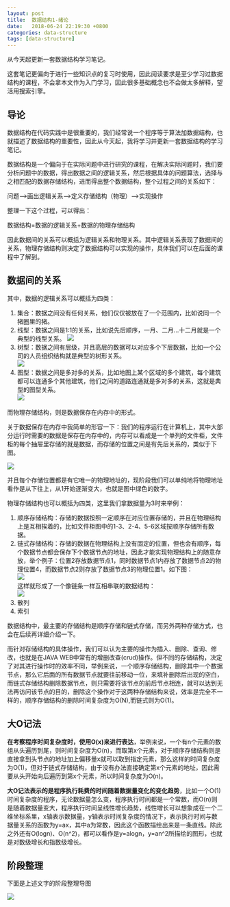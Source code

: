 ```yaml
---
layout: post
title:  数据结构1-绪论
date:   2018-06-24 22:19:30 +0800
categories: data-structure
tags: [data-structure]
---
```


从今天起更新一套数据结构学习笔记。

这套笔记更偏向于进行一些知识点的复习时使用，因此阅读要求是至少学习过数据结构的课程，不会拿本文作为入门学习，因此很多基础概念也不会做太多解释，望活用搜索引擎。

## 导论

数据结构在代码实践中是很重要的，我们经常说一个程序等于算法加数据结构，也就描述了数据结构的重要性，因此从今天起，我将学习并更新一套数据结构的学习笔记。

数据结构是一个偏向于在实际问题中进行研究的课程，在解决实际问题时，我们要分析问题中的数据，得出数据之间的逻辑关系，然后根据具体的问题算法，选择与之相匹配的数据存储结构，进而得出整个数据结构，整个过程之间的关系如下：

问题——>画出逻辑关系——>定义存储结构（物理）——>实现操作

整理一下这个过程，可以得出：

数据结构=数据的逻辑关系+数据的物理存储结构

因此数据间的关系可以概括为逻辑关系和物理关系。其中逻辑关系表现了数据间的关系，物理存储结构则决定了数据结构可以实现的操作，具体我们可以在后面的课程中了解到。

## 数据间的关系

其中，数据的逻辑关系可以概括为四类：

1. 集合：数据之间没有任何关系，他们仅仅被放在了一个范围内，比如说同一个猪圈里的猪。
2. 线型：数据之间是1:1的关系，比如说先后顺序，一月、二月...十二月就是一个典型的线型关系。
![](http://mcace.me/assets/images/2018/data-structure/chapter1/img1.jpg)
3. 树型：数据之间有层级，并且高层的数据可以对应多个下层数据，比如一个公司的人员组织结构就是典型的树形关系。  
![](http://mcace.me/assets/images/2018/data-structure/chapter1/img2.jpg)
4. 图型：数据之间是多对多的关系，比如地图上某个区域的多个建筑，每个建筑都可以连通多个其他建筑，他们之间的道路连通就是多对多的关系，这就是典型的图型关系。  
![](http://mcace.me/assets/images/2018/data-structure/chapter1/img3.jpg)

而物理存储结构，则是数据保存在内存中的形式。

关于数据保存在内存中我简单的形容一下：我们的程序运行在计算机上，其中大部分运行时需要的数据是保存在内存中的，内存可以看成是一个单列的文件柜，文件柜的每个抽屉里存储的就是数据，而存储的位置之间是有先后关系的，类似于下图。

![](http://mcace.me/assets/images/2018/data-structure/chapter1/img4.jpg)  

并且每个存储位置都是有它唯一的物理地址的，现阶段我们可以单纯地将物理地址看作是从下往上，从1开始逐渐变大，也就是图中绿色的数字。

物理存储结构也可以概括为四类，这里我们拿数据量为3时来举例：

1. 顺序存储结构：存储的数据按照一定顺序在对应位置存储的，并且在物理结构上是互相挨着的，比如文件柜图中的1-3、2-4、5-6区域按顺序存储所有数据。
2. 链式存储结构：存储的数据在物理结构上没有固定的位置，但也会有顺序，每个数据节点都会保存下个数据节点的地址，因此才能实现物理结构上的随意存放，举个例子：位置2存放数据节点1，同时数据节点1内存放了数据节点2的物理位置4，而数据节点2则存放了数据节点3的物理位置1。如下图：  
![](http://mcace.me/assets/images/2018/data-structure/chapter1/img5.jpg)  
   这样就形成了一个像链条一样互相串联的数据结构：  
![](http://mcace.me/assets/images/2018/data-structure/chapter1/img6.jpg)  
3. 散列
4. 索引

数据结构中，最主要的存储结构是顺序存储和链式存储，而另外两种存储方式，也会在后续再详细介绍一下。

而针对存储结构的具体操作，我们可以认为主要的操作为插入、删除、查询、修改，也就是在JAVA WEB中常有的增删改查(crud)操作。但不同的存储结构，决定了对其进行操作时的效率不同，举例来说，一个顺序存储结构，删除其中一个数据节点，那么它后面的所有数据节点就要往前移动一位，来填补删除后出现的空白，而链式存储结构删除数据节点，则只需要将该节点的前后节点相连，就可以达到无法再访问该节点的目的，删除这个操作对于这两种存储结构来说，效率是完全不一样的，顺序存储结构的删除时间复杂度为O(N),而链式则为O(1)。

## 大O记法

__在考察程序时间复杂度时，使用O(x)来进行表达__，举例来说，一个有n个元素的数组从头遍历到尾，则时间复杂度为O(n)，而取第x个元素，对于顺序存储结构则是直接拿到头节点的地址加上偏移量x就可以取到指定元素，那么这样的时间复杂度为O(1)，但对于链式存储结构，由于没有办法直接确定第x个元素的地址，因此需要从头开始向后遍历到第x个元素，所以时间复杂度为O(n)。

__大O记法表示的是程序执行耗费的时间随着数据量变化的变化趋势__，比如一个O(1)时间复杂度的程序，无论数据量怎么变，程序执行时间都是一个常数，而O(n)则是随着数据量变大，程序执行时间呈线性增长趋势，线性增长可以想象成在一个二维坐标系里，x轴表示数据量，y轴表示时间复杂度的情况下，表示执行时间与数据量关系的函数为y=ax，其中a为常数，因此这个函数描绘出来是一条直线。除此之外还有O(logn)、O(n^2)，都可以看作是y=alogn，y=an^2所描绘的图形，也就是对数级增长和指数级增长。

## 阶段整理

下面是上述文字的阶段整理导图

![](http://mcace.me/assets/images/2018/data-structure/chapter1/img7.jpg)  